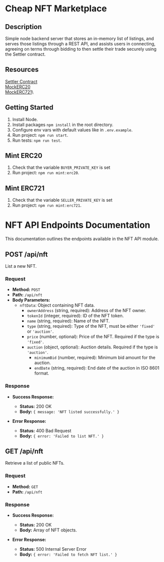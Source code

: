 # Cheap NFT Marketplace

## Description

Simple node backend server that stores an in-memory list of listings, and serves those listings through a REST API, and assists users in connecting, agreeing on terms through bidding to then settle their trade securely using the Settler contract.

## Resources

[Settler Contract](https://sepolia.etherscan.io/address/0x597c9bc3f00a4df00f85e9334628f6cdf03a1184#code)\
[MockERC20](https://sepolia.etherscan.io/address/0xbd65c58d6f46d5c682bf2f36306d461e3561c747#code)\
[MockERC721](https://sepolia.etherscan.io/address/0xfce9b92ec11680898c7fe57c4ddcea83aeaba3ff#code)\

## Getting Started

1. Install Node.
2. Install packages `npm install` in the root directory.
3. Configure env vars with default values like in `.env.example`.
4. Run project: `npm run start`.
5. Run tests: `npm run test`.

## Mint ERC20

1. Check that the variable `BUYER_PRIVATE_KEY` is set
2. Run project: `npm run mint:erc20`.

## Mint ERC721

1. Check that the variable `SELLER_PRIVATE_KEY` is set
2. Run project: `npm run mint:erc721`.

# NFT API Endpoints Documentation

This documentation outlines the endpoints available in the NFT API module.

## POST /api/nft

List a new NFT.

### Request

- **Method:** `POST`
- **Path:** `/api/nft`
- **Body Parameters:**
  - `nftData`: Object containing NFT data.
    - `ownerAddress` (string, required): Address of the NFT owner.
    - `tokenId` (integer, required): ID of the NFT token.
    - `name` (string, required): Name of the NFT.
    - `type` (string, required): Type of the NFT, must be either `'fixed'` or `'auction'`.
    - `price` (number, optional): Price of the NFT. Required if the type is `'fixed'`.
    - `auction` (object, optional): Auction details. Required if the type is `'auction'`.
      - `minimumBid` (number, required): Minimum bid amount for the auction.
      - `endDate` (string, required): End date of the auction in ISO 8601 format.

### Response

- **Success Response:**

  - **Status:** 200 OK
  - **Body:** `{ message: 'NFT listed successfully.' }`

- **Error Response:**
  - **Status:** 400 Bad Request
  - **Body:** `{ error: 'Failed to list NFT.' }`

## GET /api/nft

Retrieve a list of public NFTs.

### Request

- **Method:** `GET`
- **Path:** `/api/nft`

### Response

- **Success Response:**

  - **Status:** 200 OK
  - **Body:** Array of NFT objects.

- **Error Response:**
  - **Status:** 500 Internal Server Error
  - **Body:** `{ error: 'Failed to fetch NFT list.' }`
